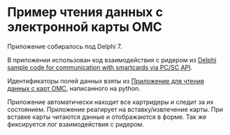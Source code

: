 ﻿# Пример чтения данных с электронной карты ОМС

Приложение собиралось под Delphi 7.

В приложении использован код взаимодействия с ридером из [Delphi sample code for communication with smartcards via PC/SC API](http://files.identiv.com/products/smart-card-readers/developer-tools/Delphi_PCSC_Sample_Application_V1.0.0.4.zip).

Идентификаторы полей данных взяты из [Приложение для чтения данных с карт ОМС](https://github.com/lr131/OMSReader/blob/master/omsread.py), написанного на python.

Приложение автоматически находит все картридеры и следит за их состоянием. 
Приложение реагирует на вставку/извлечение карты. При вставке карты читаются данные и отображаются в форме. Так же фиксируется лог взаимодействия с ридером.
